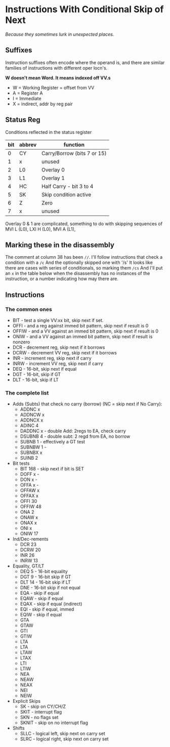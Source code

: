 # Instructions With Conditional Skip of Next

_Because they sometimes lurk in unexpected places._

## Suffixes

Instruction suffixes often encode where the operand is, and there are similar families of instructions with different oper locn's.

**W doesn't mean Word.  It means indexed off VV.s**

* W = Working Register = offset from VV
* A = Register A
* I = Immediate
* X = indirect, addr by reg pair

## Status Reg

Conditions reflected in the status register

|bit|abbrev|function|
|---|------|--------|
|0  |CY    |Carry/Borrow (bits 7 or 15) |
|1  |x     |unused  |
|2  |L0    |Overlay 0 |
|3  |L1    |Overlay 1 |
|4  |HC    |Half Carry - bit 3 to 4 |
|5  |SK    |Skip condition active |
|6  |Z     |Zero |
|7  |x     |unused |

Overlay 0 & 1 are complicated, something to do with skipping sequences of MVI L (L0), LXI H (L0), MVI A (L1),  

## Marking these in the disassembly

The comment at column 38 has been `//`.
I'll follow instructions that check a condition with a `/c`
And the optionally skipped one with '/s'
It looks like there are cases with series of conditionals, so marking them `/cs`
And I'll put an `x` in the table below when the disassembly has no instances of the instruction, or a number indicating how may there are.
## Instructions

### The common ones

* BIT - test a single VV:xx bit, skip next if set.
* OFFI - and a reg against immed bit pattern, skip next if result is 0
* OFFIW - and a VV against an immed bit pattern, skip next if result is 0
* ONIW - and a VV against an immed bit pattern, skip next if result is nonzero
* DCR - decrement reg, skip next if it borrows
* DCRW - decrement VV reg, skip next if it borrows
* INR - increment reg, skip next if carry
* INRW - increment VV reg, skip next if carry
* DEQ - 16-bit, skip next if equal
* DGT - 16-bit, skip if GT
* DLT - 16-bit, skip if LT

### The complete list



* Adds (Subts) that check no carry (borrow) (NC = skip next if No Carry):
	* ADDNC x
	* ADDNCW x
	* ADDNCX x
	* ADINC 4
	* DADDNC x - double Add: 2regs to EA, check carry
	* DSUBNB 4 - double subt: 2 regd from EA, no borrow
	* SUBNB 1 - effectively a GT test
	* SUBNBW 1 -
	* SUBNBX x
	* SUINB 2
* Bit tests
	* BIT 168 - skip next if bit is SET
	* DOFF x -
	* DON x -
	* OFFA x -
	* OFFAW x
	* OFFAX x
	* OFFI 30
	* OFFIW 48
	* ONA 2
	* ONAW x
	* ONAX x
	* ONI x
	* ONIW 17
* Ind/Dec-rements
	* DCR 23
	* DCRW 20
	* INR 26
	* INRW 13
* Equality, GT/LT
	* DEQ 5 - 16-bit equality
	* DGT 9 - 16-bit skip if GT
	* DLT 14 - 16-bit skip if LT
	* DNE - 16-bit skip if not equal
	* EQA - skip if equal
	* EQAW - skip if equal
	* EQAX - skip if equal (indirect)
	* EQI - skip if equal, immed
	* EQIW - skip if equal
	* GTA
	* GTAW
	* GTI
	* GTIW
	* LTA
	* LTA
	* LTAW
	* LTAX
	* LTI
	* LTIW
	* NEA
	* NEAW
	* NEAX
	* NEI
	* NEIW
* Explicit Skips
	* SK - skip on CY/CH/Z
	* SKIT - interrupt flag
	* SKN - no flags set
	* SKNIT - skip on no interrupt flag
* Shifts
	* SLLC - logical left, skip next on carry set
	* SLRC - logical right, skip next on carry set

